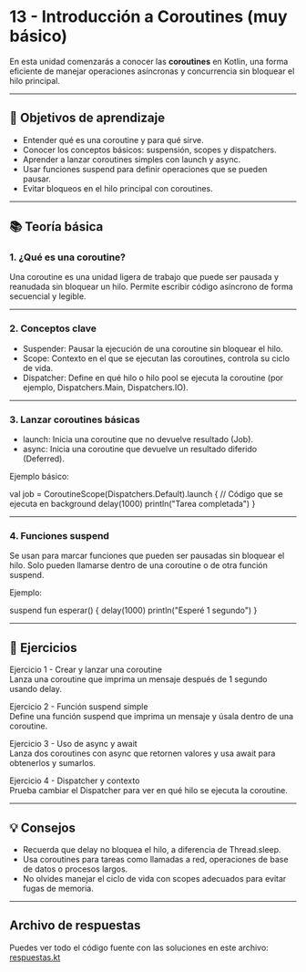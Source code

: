 # 13 - Introducción a Coroutines (muy básico)

En esta unidad comenzarás a conocer las **coroutines** en Kotlin, una forma eficiente de manejar operaciones asíncronas y concurrencia sin bloquear el hilo principal.

---

## 🎯 Objetivos de aprendizaje

- Entender qué es una coroutine y para qué sirve.
- Conocer los conceptos básicos: suspensión, scopes y dispatchers.
- Aprender a lanzar coroutines simples con launch y async.
- Usar funciones suspend para definir operaciones que se pueden pausar.
- Evitar bloqueos en el hilo principal con coroutines.

---

## 📚 Teoría básica

### 1. ¿Qué es una coroutine?

Una coroutine es una unidad ligera de trabajo que puede ser pausada y reanudada sin bloquear un hilo. Permite escribir código asíncrono de forma secuencial y legible.

---

### 2. Conceptos clave

- Suspender: Pausar la ejecución de una coroutine sin bloquear el hilo.
- Scope: Contexto en el que se ejecutan las coroutines, controla su ciclo de vida.
- Dispatcher: Define en qué hilo o hilo pool se ejecuta la coroutine (por ejemplo, Dispatchers.Main, Dispatchers.IO).

---

### 3. Lanzar coroutines básicas

- launch: Inicia una coroutine que no devuelve resultado (Job).
- async: Inicia una coroutine que devuelve un resultado diferido (Deferred).

Ejemplo básico:

val job = CoroutineScope(Dispatchers.Default).launch {
    // Código que se ejecuta en background
    delay(1000)
    println("Tarea completada")
}

---

### 4. Funciones suspend

Se usan para marcar funciones que pueden ser pausadas sin bloquear el hilo. Solo pueden llamarse dentro de una coroutine o de otra función suspend.

Ejemplo:

suspend fun esperar() {
    delay(1000)
    println("Esperé 1 segundo")
}

---

## 📝 Ejercicios

Ejercicio 1 - Crear y lanzar una coroutine  
Lanza una coroutine que imprima un mensaje después de 1 segundo usando delay.

Ejercicio 2 - Función suspend simple  
Define una función suspend que imprima un mensaje y úsala dentro de una coroutine.

Ejercicio 3 - Uso de async y await  
Lanza dos coroutines con async que retornen valores y usa await para obtenerlos y sumarlos.

Ejercicio 4 - Dispatcher y contexto  
Prueba cambiar el Dispatcher para ver en qué hilo se ejecuta la coroutine.

---

## 💡 Consejos

- Recuerda que delay no bloquea el hilo, a diferencia de Thread.sleep.
- Usa coroutines para tareas como llamadas a red, operaciones de base de datos o procesos largos.
- No olvides manejar el ciclo de vida con scopes adecuados para evitar fugas de memoria.

---

## Archivo de respuestas

Puedes ver todo el código fuente con las soluciones en este archivo:  
[respuestas.kt](./respuestas.kt)
